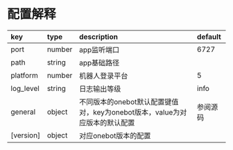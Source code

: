 # 配置解释
| key       | type   | description                                     | default |
|:----------|:-------|:------------------------------------------------|:--------|
| port      | number | app监听端口                                         | 6727    |
| path      | string | app基础路径                                         |         |
| platform  | number | 机器人登录平台                                         | 5       |
| log_level | string | 日志输出等级                                          | info    |
| general   | object | 不同版本的onebot默认配置键值对，key为onebot版本，value为对应版本的默认配置 | 参阅源码    |
| [version] | object | 对应onebot版本的配置                                   |         |
